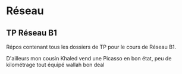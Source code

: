 # Réseau

## TP Réseau B1


Répos contenant tous les dossiers de TP pour le cours de Réseau B1.











D'ailleurs mon cousin Khaled vend une Picasso en bon état, peu de kilométrage tout équipé wallah bon deal